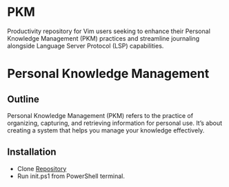# PKM

Productivity repository for Vim users seeking to enhance their Personal Knowledge Management (PKM) practices and streamline journaling alongside Language Server Protocol (LSP) capabilities.


# Personal Knowledge Management

## Outline
Personal Knowledge Management (PKM) refers to the practice of organizing, capturing, and retrieving information for personal use. It’s about creating a system that helps you manage your knowledge effectively.



## Installation
- Clone [Repository](https://github.com/sevehub/PKM)
- Run init.ps1 from PowerShell terminal.

